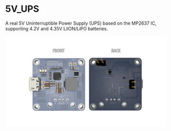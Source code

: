 # 5V_UPS

A real 5V Uninterruptible Power Supply (UPS) based on the MP2637 IC, supporting 4.2V and 4.35V LiION/LiPO batteries.

<img align="top" src="USB_UPS-MP2637.jpg" />
